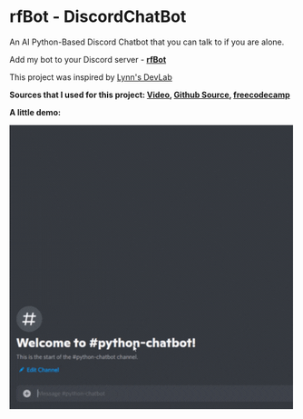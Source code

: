 <h1>rfBot - DiscordChatBot</h1>

An AI Python-Based Discord Chatbot that you can talk to if you are alone. 

Add my bot to your Discord server - <b>[rfBot](https://discord.com/api/oauth2/authorize?client_id=890168520883699722&amp;permissions=2048&amp;scope=bot)</b>

This project was inspired by [Lynn's DevLab](https://www.youtube.com/channel/UCZ2MeG5jTIqgzEMiByrIzsw) 

<b>Sources that I used for this project:<b> [Video](https://youtu.be/UjDpW_SOrlw), [Github Source](https://github.com/RuolinZheng08/twewy-discord-chatbot), [freecodecamp](https://www.freecodecamp.org/news/create-a-discord-bot-with-python/)

<b>A little demo:</b>

<img src="demo.gif" width="500px" height="500px"/>
